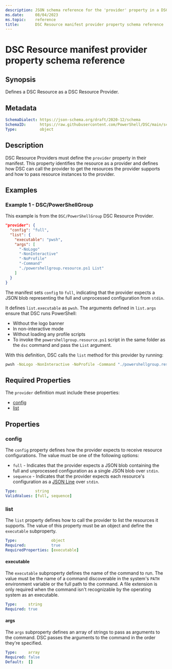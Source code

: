 ```yaml
---
description: JSON schema reference for the 'provider' property in a DSC Resource manifest
ms.date:     08/04/2023
ms.topic:    reference
title:       DSC Resource manifest provider property schema reference
---
```


# DSC Resource manifest provider property schema reference

## Synopsis

Defines a DSC Resource as a DSC Resource Provider.

## Metadata

```yaml
SchemaDialect: https://json-schema.org/draft/2020-12/schema
SchemaID:      https://raw.githubusercontent.com/PowerShell/DSC/main/schemas/2023/10/resource/manifest.provider.json
Type:          object
```

## Description

DSC Resource Providers must define the `provider` property in their manifest. This property
identifies the resource as a provider and defines how DSC can call the provider to get the
resources the provider supports and how to pass resource instances to the provider.

## Examples

### Example 1 - DSC/PowerShellGroup

This example is from the `DSC/PowerShellGroup` DSC Resource Provider.

```json
"provider": {
  "config": "full",
  "list": {
    "executable": "pwsh",
    "args": [
      "-NoLogo"
      "-NonInteractive"
      "-NoProfile"
      "-Command"
      "./powershellgroup.resource.ps1 List"
    ]
  }
}
```

The manifest sets `config` to `full`, indicating that the provider expects a JSON blob representing
the full and unprocessed configuration from `stdin`.

It defines `list.executable` as `pwsh`. The arguments defined in `list.args` ensure that DSC runs
PowerShell:

- Without the logo banner
- In non-interactive mode
- Without loading any profile scripts
- To invoke the `powershellgroup.resource.ps1` script in the same folder as the `dsc` command and
  pass the `List` argument.

With this definition, DSC calls the `list` method for this provider by running:

```sh
pwsh -NoLogo -NonInteractive -NoProfile -Command "./powershellgroup.resource.ps1 List"
```

## Required Properties

The `provider` definition must include these properties:

- [config](#config)
- [list](#list)

## Properties

### config

The `config` property defines how the provider expects to receive resource configurations. The
value must be one of the following options:

- `full` - Indicates that the provider expects a JSON blob containing the full and
  unprocessed configuration as a single JSON blob over `stdin`.
- `sequence` - Indicates that the provider expects each resource's configuration as
  a [JSON Line][01] over `stdin`.

```yaml
Type:        string
ValidValues: [full, sequence]
```

### list

The `list` property defines how to call the provider to list the resources it supports. The value
of this property must be an object and define the `executable` subproperty.

```yaml
Type:               object
Required:           true
RequiredProperties: [executable]
```

#### executable

The `executable` subproperty defines the name of the command to run. The value must be the name of
a command discoverable in the system's `PATH` environment variable or the full path to the command.
A file extension is only required when the command isn't recognizable by the operating system as an
executable.

```yaml
Type:     string
Required: true
```

#### args

The `args` subproperty defines an array of strings to pass as arguments to the command. DSC passes
the arguments to the command in the order they're specified.

```yaml
Type:     array
Required: false
Default:  []
```

[01]: https://jsonlines.org/
